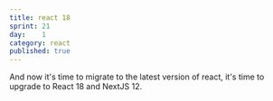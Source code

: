 ```yaml
---
title: react 18
sprint: 21
day:	1
category: react
published: true
---
```


And now it's time to migrate to the latest version of react, it's time to upgrade to React 18 and NextJS 12.
